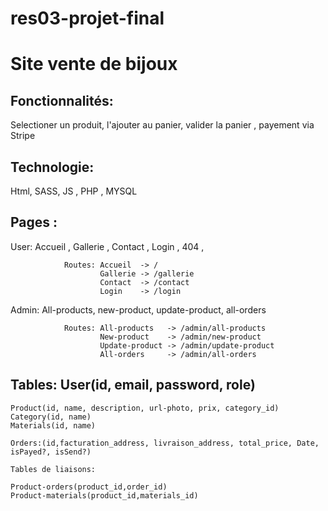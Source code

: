 # res03-projet-final


# Site vente de bijoux


## Fonctionnalités:

 Selectioner un produit, l'ajouter au panier, valider la panier , payement via Stripe





## Technologie: 
 Html, SASS, JS , PHP , MYSQL

## Pages :
 User: Accueil , Gallerie , Contact , Login  , 404 ,
          
                Routes: Accueil  -> /
                        Gallerie -> /gallerie
                        Contact  -> /contact
                        Login    -> /login
                
  Admin: All-products, new-product, update-product, all-orders
          
                Routes: All-products   -> /admin/all-products
                        New-product    -> /admin/new-product
                        Update-product -> /admin/update-product
                        All-orders     -> /admin/all-orders
          

## Tables: User(id, email, password, role)
    Product(id, name, description, url-photo, prix, category_id)
    Category(id, name)
    Materials(id, name)
    
    Orders:(id,facturation_address, livraison_address, total_price, Date, isPayed?, isSend?)
         
    Tables de liaisons: 

    Product-orders(product_id,order_id)
    Product-materials(product_id,materials_id)
##
                 
                      
